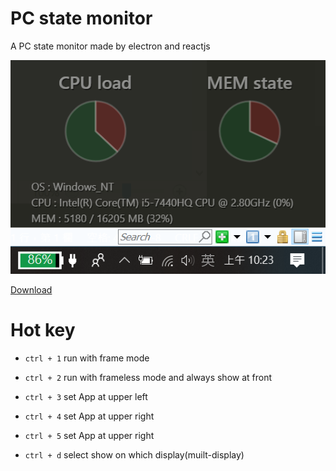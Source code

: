 # PC state monitor
A PC state monitor made by electron and reactjs

![run_in_bg](https://raw.githubusercontent.com/p208p2002/pc-monitor/master/run_in_bg.png)

[Download](https://github.com/p208p2002/pc-monitor/releases)

# Hot key
- `ctrl + 1` run with frame mode

- `ctrl + 2` run with frameless mode and always show at front

- `ctrl + 3` set App at upper left

- `ctrl + 4` set App at upper right

- `ctrl + 5` set App at upper right

- `ctrl + d` select show on which display(muilt-display)
